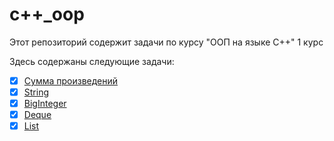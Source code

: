 # c++_oop
Этот репозиторий содержит задачи по курсу "ООП на языке C++" 1 курс

Здесь содержаны следующие задачи:
- [X] [Сумма произведений](https://github.com/ArtRozov/OOP/tree/main/sum_of_multiplication)
- [X] [String](https://github.com/ArtRozov/OOP/tree/main/string)
- [X] [BigInteger](hhttps://github.com/ArtRozov/OOP/tree/main/big_integer%5Crational)
- [X] [Deque](https://github.com/ArtRozov/OOP/tree/main/deque_oop)
- [X] [List](https://github.com/ArtRozov/OOP/tree/main/list_oop)
